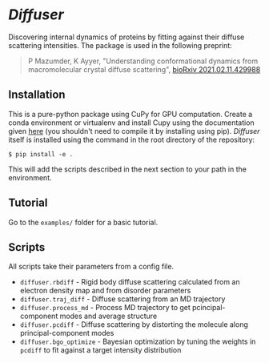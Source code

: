 # _Diffuser_

Discovering internal dynamics of proteins by fitting against their diffuse scattering intensities. The package is used in the following preprint:
> P Mazumder, K Ayyer, "Understanding conformational dynamics from macromolecular crystal diffuse scattering", [bioRxiv 2021.02.11.429988](https://doi.org/10.1101/2021.02.11.429988)

## Installation

This is a pure-python package using CuPy for GPU computation. Create a conda environment or virtualenv and install Cupy using the documentation given [here](https://docs.cupy.dev/en/stable/install.html) (you shouldn't need to compile it by installing using pip). _Diffuser_ itself is installed using the command in the root directory of the repository:
```
$ pip install -e .
```

This will add the scripts described in the next section to your path in the environment.

## Tutorial
Go to the `examples/` folder for a basic tutorial.

## Scripts

All scripts take their parameters from a config file.

 * `diffuser.rbdiff` - Rigid body diffuse scattering calculated from an electron density map and from disorder parameters
 * `diffuser.traj_diff` - Diffuse scattering from an MD trajectory
 * `diffuser.process_md` - Process MD trajectory to get pcincipal-component modes and average structure
 * `diffuser.pcdiff` - Diffuse scattering by distorting the molecule along principal-component modes
 * `diffuser.bgo_optimize` - Bayesian optimization by tuning the weights in `pcdiff` to fit against a target intensity distribution

